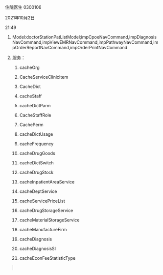 住院医生 0300106

2021年10月2日

21:49

1.  Model:doctorStationPatListModel;impCpoeNavCommand,impDiagnosisNavCommand,impViewEMRNavCommand,impPathwayNavCommand,impOrderReportNavCommand,impOrderPrintNavCommand

2.  服务：

    1.  cacheOrg

    2.  CacheServiceClinicItem

    3.  CacheDict

    4.  cacheStaff

    5.  cacheDictParm

    6.  CacheStaffRole

    7.  CachePerm

    8.  cacheDictUsage

    9.  cacheFrequency

    10. cacheDrugGoods

    11. cacheDictSwitch

    12. cacheDrugStock

    13. cacheInpatientAreaService

    14. cacheDeptService

    15. cacheServicePriceList

    16. cacheDrugStorageService

    17. cacheMaterialStorageService

    18. cacheManufactureFirm

    19. cacheDiagnosis

    20. cacheDiagnosisSI

    21. cacheEconFeeStatisticType

>  
